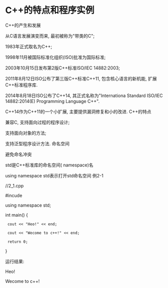 # C++的特点和程序实例

C++的产生和发展

  从C语言发展演变而来, 最初被称为"带类的C";

  1983年正式取名为C++;

  1998年11月被国际标准化组织(ISO)批准为国际标准;

  2003年10月15日发布第2版C++标准ISO/IEC 14882:2003;

  2011年8月12日ISO公布了第三版C++标准C++11, 包含核心语言的新机能, 扩展C++标准程序库.

  2014年8月18日ISO公布了C++14, 其正式名称为"Internationa Standard ISO/IEC 14882:2014(E) Programming Language C++".

  C++14作为C++11的一个小扩展, 主要提供漏洞修复和小的改进.
C++的特点

  兼容C, 支持面向过程的程序设计;

  支持面向对象的方法;

  支持泛型程序设计方法.
命名空间

避免命名冲突

std是C++标准库的命名空间( namespace)名

using namespace std表示打开std命名空间
例2-1

//2_1.cpp

#incude <iostream>

using namespace std;

int main() {

     cout << "Heo!" << end;

     cout << "Wecome to c++!" << end;

     return 0;

}

运行结果:

Heo!

Wecome to c++!
